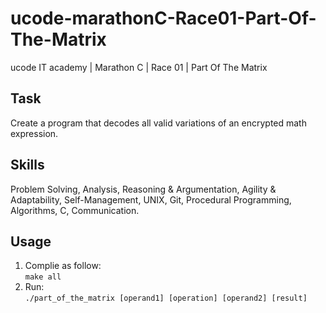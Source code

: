 # ucode-marathonC-Race01-Part-Of-The-Matrix
ucode IT academy | Marathon C | Race 01 | Part Of The Matrix

## Task
Create a program that decodes all valid variations of an encrypted math expression.

## Skills
Problem Solving, Analysis, Reasoning & Argumentation, Agility & Adaptability, Self-Management, UNIX, Git, Procedural Programming, Algorithms, C, Communication.

## Usage
1. Complie as follow:\
`make all`
2. Run:\
`./part_of_the_matrix [operand1] [operation] [operand2] [result]`
